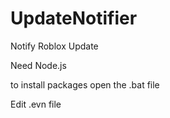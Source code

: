 # UpdateNotifier
Notify Roblox Update

Need Node.js

to install packages open the .bat file


Edit .evn file
